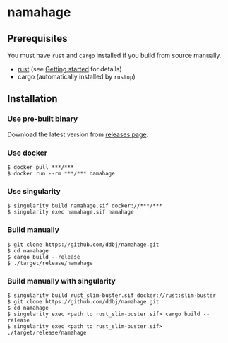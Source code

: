 # namahage

## Prerequisites

You must have `rust` and `cargo` installed if you build from source manually.

- [rust](https://www.rust-lang.org) (see [Getting started](https://www.rust-lang.org/learn/get-started) for details)
- cargo (automatically installed by `rustup`)


## Installation

### Use pre-built binary

Download the latest version from [releases page](https://github.com/ddbj/namahage/releases).

### Use docker

```shell
$ docker pull ***/***
$ docker run --rm ***/*** namahage
```

### Use singularity

```shell
$ singularity build namahage.sif docker://***/***
$ singularity exec namahage.sif namahage
```

### Build manually

```shell
$ git clone https://github.com/ddbj/namahage.git
$ cd namahage
$ cargo build --release
$ ./target/release/namahage
```

### Build manually with singularity

```shell
$ singularity build rust_slim-buster.sif docker://rust:slim-buster
$ git clone https://github.com/ddbj/namahage.git
$ cd namahage
$ singularity exec <path to rust_slim-buster.sif> cargo build --release
$ singularity exec <path to rust_slim-buster.sif> ./target/release/namahage
```
